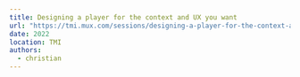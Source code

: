 ```yaml
---
title: Designing a player for the context and UX you want
url: "https://tmi.mux.com/sessions/designing-a-player-for-the-context-and-ux-you-want"
date: 2022
location: TMI
authors:
  - christian
---
```

